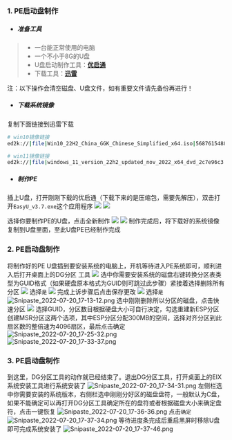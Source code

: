 ### 1. PE启动盘制作 

- ##### 准备工具
>*  一台能正常使用的电脑
>* 一个不小于8G的U盘
>*   U盘启动制作工具：[**优启通**](https://www.123pan.com/s/TktA-Jgvyv)
>* 下载工具：[**迅雷**](https://www.xunlei.com/)

  注：以下操作会清空磁盘、U盘文件，如有重要文件请先备份再进行！
- ##### 下载系统镜像
复制下面链接到迅雷下载
```bash
# win10镜像链接
ed2k://|file|Win10_22H2_China_GGK_Chinese_Simplified_x64.iso|5687615488|937058F92F1EE4B5B4FCD1450C5AF212|/
```
```bash
# win11镜像链接
ed2k://|file|windows_11_version_22h2_updated_nov_2022_x64_dvd_2c7e96c3.iso|5673539584|EB8FF2B481BB6AFE71B2784C6485733B|/
```
- ##### 制作PE
插上U盘，打开刚刚下载的优启通（下载下来的是压缩包，需要先解压），双击打开`EasyU_v3.7.exe`这个应用程序
![](https://img1.imgtp.com/2022/12/14/ZadbwsS8.png)
![](https://img1.imgtp.com/2022/12/14/ZadbwsS8.png)

选择你要制作PE的U盘，点击全新制作
![](https://img1.imgtp.com/2022/12/14/NHkdhxDH.png)
![](https://img1.imgtp.com/2022/12/14/R9JaGq2M.png)
制作完成后，将下载好的系统镜像复制到U盘里面，至此U盘PE已经制作完成
### 2. PE启动盘制作 
将制作好的PE U盘插到要安装系统的电脑上，开机等待进入PE系统即可，顺利进入后打开桌面上的DG分区
工具
![](https://img1.imgtp.com/2022/12/14/AQYnklZb.png)
选中你需要安装系统的磁盘右键转换分区表类型为GUID格式（如果硬盘原本格式为GUID则可跳过此步骤）紧接着选择删除所有分区
![](https://img1.imgtp.com/2022/12/14/WsPUSNLE.png)
选择`是`
![](https://img1.imgtp.com/2022/12/14/5Q2QQW0K.png)
完成上诉步骤后点击保存更改
![](https://img1.imgtp.com/2022/12/14/OdL5IjQr.png)
选择`是`
![Snipaste_2022-07-20_17-13-12.png](https://img1.imgtp.com/2022/12/14/Zk05Yk74.png)
选中刚刚删除所以分区的磁盘，点击快速分区
![](https://img1.imgtp.com/2022/12/14/9KVyW6HT.png)
选择GUID，分区数目根据硬盘大小可自行决定，勾选重建新ESP分区创建MSR分区这两个选项，其中ESP分区分配300MB的空间，选择对齐分区到此扇区数的整倍速为4096扇区，最后点击确定
![Snipaste_2022-07-20_17-25-32.png](https://img1.imgtp.com/2022/12/14/ekN9amSH.png)
![Snipaste_2022-07-20_17-33-37.png](https://img1.imgtp.com/2022/12/14/ZgV7Mg9N.png)
### 3. PE启动盘制作 
到这里，DG分区工具的动作就已经结束了。退出DG分区工具，打开桌面上的EIX系统安装工具进行系统安装了
![Snipaste_2022-07-20_17-34-31.png](https://img1.imgtp.com/2022/12/14/i7RXb5Yh.png)
左侧栏选中你需要安装的系统版本，右侧栏选中刚刚分好区的磁盘盘符，一般默认为C盘，如果不能确定可以再打开DG分区工具确定所在的盘符或者根据磁盘大小来确定盘符，点击一键恢复
![Snipaste_2022-07-20_17-36-36.png](https://img1.imgtp.com/2022/12/14/oJL5xcS5.png)
点击`确定`
![Snipaste_2022-07-20_17-37-34.png](https://img1.imgtp.com/2022/12/14/LnN3eTNg.png)
等待进度条完成后重启黑屏时移除U盘即可完成系统安装了
![Snipaste_2022-07-20_17-37-46.png](https://img1.imgtp.com/2022/12/14/Fw8HeAKu.png)





